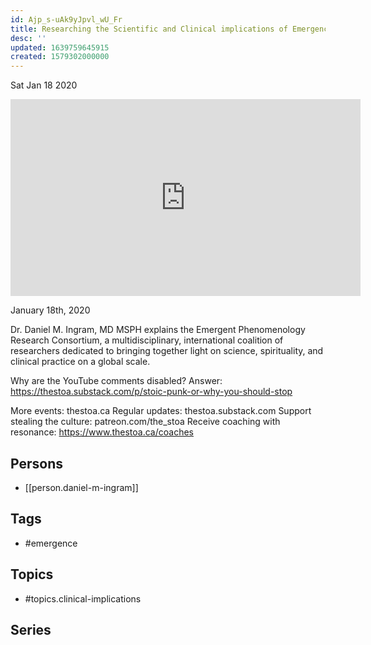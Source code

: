 ```yaml
---
id: Ajp_s-uAk9yJpvl_wU_Fr
title: Researching the Scientific and Clinical implications of Emergence
desc: ''
updated: 1639759645915
created: 1579302000000
---
```





Sat Jan 18 2020

<iframe width="560" height="315" src="https://www.youtube.com/embed/la8Udo5PPVo" title="Researching the Scientific and Clinical implications of Emergence w/ Daniel M. Ingram" frameborder="0" allow="accelerometer; autoplay; clipboard-write; encrypted-media; gyroscope; picture-in-picture" allowfullscreen ></iframe>

January 18th, 2020

Dr. Daniel M. Ingram, MD MSPH explains the Emergent Phenomenology Research Consortium, a multidisciplinary, international coalition of researchers dedicated to bringing together light on science, spirituality, and clinical practice on a global scale.

Why are the YouTube comments disabled? Answer: https://thestoa.substack.com/p/stoic-punk-or-why-you-should-stop

More events: thestoa.ca
Regular updates: thestoa.substack.com
Support stealing the culture: patreon.com/the_stoa
Receive coaching with resonance: https://www.thestoa.ca/coaches

## Persons

- [[person.daniel-m-ingram]]

## Tags

- #emergence

## Topics

- #topics.clinical-implications

## Series



